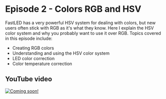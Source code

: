# Episode 2 - Colors RGB and HSV
FastLED has a very powerful HSV system for dealing with colors, but new users often stick with RGB as it's what they know. Here I explain the HSV color system and why you probably want to use it over RGB. Topics covered in this episode include:
- Creating RGB colors
- Understanding and using the HSV color system
- LED color correction
- Color temperature correction
## YouTube video

[![Coming soon!](http://img.youtube.com/vi//0.jpg)](https://www.youtube.com/watch?v=)
